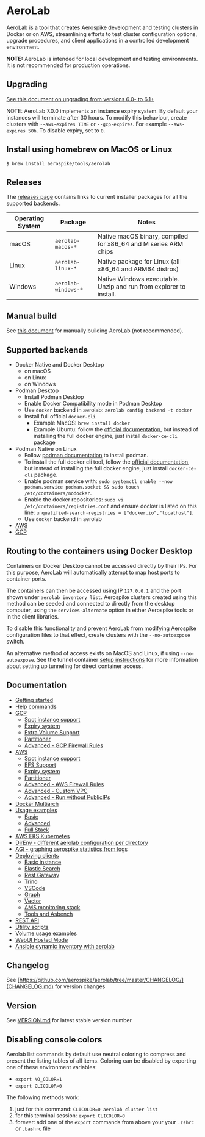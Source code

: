 
# AeroLab

AeroLab is a tool that creates Aerospike development and testing clusters in Docker or on AWS, streamlining efforts to test cluster configuration options, upgrade procedures, and client applications in a controlled development environment.

**NOTE:** AeroLab is intended for local development and testing environments. It is not recommended for production operations. 

## Upgrading

[See this document on upgrading from versions 6.0- to 6.1+](docs/upgrade-to-610.md)

NOTE: AeroLab 7.0.0 implements an instance expiry system. By default your instances will terminate after 30 hours. To modify this behaviour, create clusters with `--aws-expires TIME` or `--gcp-expires`. For example `--aws-expires 50h`. To disable expiry, set to `0`.

## Install using homebrew on MacOS or Linux

```
$ brew install aerospike/tools/aerolab
```

## Releases

The [releases page](https://github.com/aerospike/aerolab/releases) contains links to current installer
packages for all the supported backends.

Operating System | Package | Notes
--- | --- | ---
macOS | `aerolab-macos-*` | Native macOS binary, compiled for x86_64 and M series ARM chips
Linux | `aerolab-linux-*` | Native package for Linux (all x86_64 and ARM64 distros)
Windows | `aerolab-windows-*` | Native Windows executable. Unzip and run from explorer to install.

## Manual build

See [this document](docs/building.md) for manually building AeroLab (not recommended).

## Supported backends

* Docker Native and Docker Desktop
  * on macOS
  * on Linux
  * on Windows
* Podman Desktop
   * Install Podman Desktop
   * Enable Docker Compatibility mode in Podman Desktop
   * Use `docker` backend in aerolab: `aerolab config backend -t docker`
   * Install full official `docker-cli`
     * Example MacOS: `brew install docker`
     * Example Ubuntu: follow the [official documentation](https://docs.docker.com/engine/install/ubuntu/), but instead of installing the full docker engine, just install `docker-ce-cli` package
* Podman Native on Linux
  * Follow [podman documentation](https://podman.io/docs/installation) to install podman.
  * To install the full docker cli tool, follow the [official documentation](https://docs.docker.com/engine/install/ubuntu/), but instead of installing the full docker engine, just install `docker-ce-cli` package.
  * Enable podman service with: `sudo systemctl enable --now podman.service podman.socket && sudo touch /etc/containers/nodocker`.
  * Enable the docker repositories: `sudo vi /etc/containers/registries.conf` and ensure docker is listed on this line: `unqualified-search-registries = ["docker.io","localhost"]`.
  * Use `docker` backend in aerolab
* [AWS](docs/aws-setup.md)
* [GCP](docs/gcp-setup.md)

## Routing to the containers using Docker Desktop

Containers on Docker Desktop cannot be accessed directly by their IPs. For this purpose, AeroLab will automatically attempt to map host ports to container ports.

The containers can then be accessed using IP `127.0.0.1` and the port shown under `aerolab inventory list`. Aerospike clusters created using this method can be seeded and connected to directly from the desktop computer, using the `services-alternate` option in either Aerospike tools or in the client libraries.

To disable this functionality and prevent AeroLab from modifying Aerospike configuration files to that effect, create clusters with the `--no-autoexpose` switch.

An alternative method of access exists on MacOS and Linux, if using `--no-autoexpose`. See the tunnel container [setup instructions](docs/tunnel-container-setup.md) for more information about setting up tunneling for direct container access.

## Documentation

* [Getting started](docs/GETTING_STARTED.md)
* [Help commands](docs/usage/help.md)
* [GCP](docs/gcp-setup.md)
  * [Spot instance support](docs/gcp-spot.md)
  * [Expiry system](docs/expiries.md)
  * [Extra Volume Support](docs/efs.md)
  * [Partitioner](docs/partitioner/partition-disks.md)
  * [Advanced - GCP Firewall Rules](docs/gcp-firewall.md)
* [AWS](docs/aws-setup.md)
  * [Spot instance support](docs/aws-spot.md)
  * [EFS Support](docs/efs.md)
  * [Expiry system](docs/expiries.md)
  * [Partitioner](docs/partitioner/partition-disks.md)
  * [Advanced - AWS Firewall Rules](docs/aws-firewall.md)
  * [Advanced - Custom VPC](docs/vpc.md)
  * [Advanced - Run without PublicIPs](docs/aws-no-publicip.md)
* [Docker Multiarch](docs/docker_multiarch.md)
* [Usage examples](docs/usage/index.md)
  * [Basic](docs/usage/basic/index.md)
  * [Advanced](docs/usage/advanced/index.md)
  * [Full Stack](docs/usage/full-stack/index.md)
* [AWS EKS Kubernetes](docs/eks/README.md)
* [DirEnv - different aerolab configuration per directory](docs/direnv.md)
* [AGI - graphing aerospike statistics from logs](docs/agi/README.md)
* [Deploying clients](docs/deploy_clients/index.md)
  * [Basic instance](docs/deploy_clients/basic.md)
  * [Elastic Search](docs/deploy_clients/elasticsearch.md)
  * [Rest Gateway](docs/deploy_clients/restgw.md)
  * [Trino](docs/deploy_clients/trino.md)
  * [VSCode](docs/deploy_clients/vscode.md)
  * [Graph](docs/deploy_clients/graph.md)
  * [Vector](docs/deploy_clients/vector.md)
  * [AMS monitoring stack](docs/usage/monitoring/ams.md)
  * [Tools and Asbench](docs/usage/full-stack/index.md)
* [REST API](docs/rest-api.md)
* [Utility scripts](docs/utility_scripts/index.md)
* [Volume usage examples](docs/volume-examples.md)
* [WebUI Hosted Mode](docs/webui.md)
* [Ansible dynamic inventory with aerolab](usage/basic/ansible.md)

## Changelog

See [https://github.com/aerospike/aerolab/tree/master/CHANGELOG/](CHANGELOG.md) for version changes

## Version

See [VERSION.md](VERSION.md) for latest stable version number

## Disabling console colors

Aerolab list commands by default use neutral coloring to compress and present the listing tables of all items. Coloring can be disabled by exporting one of these environment variables:
* `export NO_COLOR=1`
* `export CLICOLOR=0`

The following methods work:
1. just for this command: `CLICOLOR=0 aerolab cluster list`
2. for this terminal session: `export CLICOLOR=0`
3. forever: add one of the `export` commands from above your your `.zshrc` or `.bashrc` file
